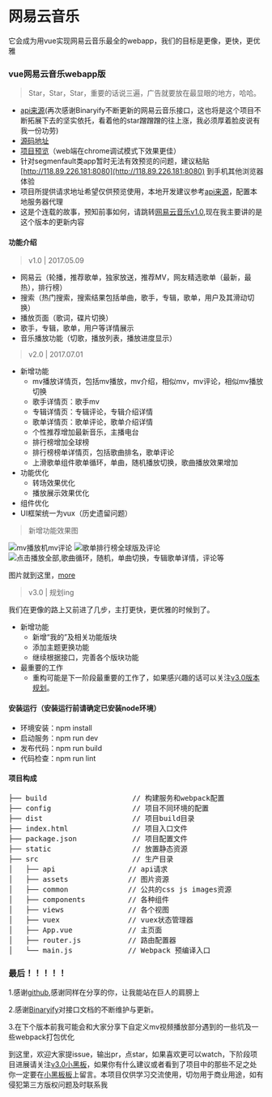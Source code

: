 # 网易云音乐

它会成为用vue实现网易云音乐最全的webapp，我们的目标是更像，更快，更优雅

### vue网易云音乐webapp版

> Star，Star，Star，重要的话说三遍，广告就要放在最显眼的地方，哈哈。

- [api来源](https://github.com/Binaryify/NeteaseCloudMusicApi)(再次感谢Binaryify不断更新的网易云音乐接口，这也将是这个项目不断拓展下去的坚实依托，看着他的star蹭蹭蹭的往上涨，我必须厚着脸皮说有我一份功劳)
- [源码地址](https://github.com/ddqre12345/vue-music)
- [项目预览](http://118.89.226.181:8080)（web端在chrome调试模式下效果更佳）
- 针对segmenfault类app暂时无法有效预览的问题，建议粘贴 [http://118.89.226.181:8080](http://118.89.226.181:8080) 到手机其他浏览器体验
- 项目所提供请求地址希望仅供预览使用，本地开发建议参考[api来源](https://github.com/Binaryify/NeteaseCloudMusicApi)，配置本地服务器代理
- 这是个连载的故事，预知前事如何，请跳转[网易云音乐v1.0](https://segmentfault.com/a/1190000009339117?_ea=2099626),现在我主要讲的是这个版本的更新内容

#### 功能介绍
> v1.0 | 2017.05.09

- 网易云（轮播，推荐歌单，独家放送，推荐MV，网友精选歌单（最新，最热），排行榜）
- 搜索（热门搜索，搜索结果包括单曲，歌手，专辑，歌单，用户及其滑动切换）
- 播放页面（歌词，碟片切换）
- 歌手，专辑，歌单，用户等详情展示
- 音乐播放功能（切歌，播放列表，播放进度显示）

> v2.0 | 2017.07.01

- 新增功能
    - mv播放详情页，包括mv播放，mv介绍，相似mv，mv评论，相似mv播放切换
    - 歌手详情页：歌手mv
    - 专辑详情页：专辑评论，专辑介绍详情
    - 歌单详情页：歌单评论，歌单介绍详情
    - 个性推荐增加最新音乐，主播电台
    - 排行榜增加全球榜
    - 排行榜榜单详情页，包括歌曲排名，歌单评论
    - 上滑歌单组件歌单循环，单曲，随机播放切换，歌曲播放效果增加
- 功能优化
    - 转场效果优化
    - 播放展示效果优化
- 组件优化
-  UI框架统一为vux（历史遗留问题）

> 新增功能效果图


![mv播放机mv评论](https://github.com/ddqre12345/coder-essay/blob/master/images/img1.gif?raw=true)
![歌单排行榜全球版及评论](https://github.com/ddqre12345/coder-essay/blob/master/images/img2.gif?raw=true)
![点击播放全部,歌曲循环，随机，单曲切换，专辑歌单详情，评论等](https://github.com//ddqre12345/coder-essay/blob/master/images/img3.gif?raw=true)

图片就到这里，[more](http://118.89.226.181:8080)

> v3.0 | 规划ing

我们在更像的路上又前进了几步，主打更快，更优雅的时候到了。

- 新增功能
	- 新增“我的”及相关功能版块
	- 添加主题更换功能
	- 继续根据接口，完善各个版块功能
-  最重要的工作
	- 重构可能是下一阶段最重要的工作了，如果感兴趣的话可以关注[v3.0版本规划](https://github.com/ddqre12345/vue-music/projects?query=is%3Aopen)。

#### 安装运行（安装运行前请确定已安装node环境）

- 环境安装：npm install
- 启动服务：npm run dev
- 发布代码：npm run build
- 代码检查：npm run lint

#### 项目构成

<pre>
├── build                    // 构建服务和webpack配置
├── config            		 // 项目不同环境的配置
├── dist               		 // 项目build目录
├── index.html          	 // 项目入口文件
├── package.json      		 // 项目配置文件
├── static       			 // 放置静态资源
├── src                		 // 生产目录
│   ├── api       			// api请求
│   ├── assets              // 图片资源
│   ├── common          	// 公共的css js images资源
│   ├── components     		// 各种组件
│   ├── views          		// 各个视图
│   ├── vuex           	    // vuex状态管理器
│   ├── App.vue         	// 主页面
│   ├── router.js     		// 路由配置器
│   └── main.js       	    // Webpack 预编译入口
</pre>

### 最后！！！！！

1.感谢[github](https://github.com/),感谢同样在分享的你，让我能站在巨人的肩膀上

2.感谢[Binaryify](https://github.com/Binaryify)对接口文档的不断维护与更新。

3.在下个版本前我可能会和大家分享下自定义mv视频播放部分遇到的一些坑及一些webpack打包优化

到这里，欢迎大家提issue，输出pr，点star，如果喜欢更可以watch，下阶段项目进展请关注[v3.0小黑板](https://github.com/ddqre12345/vue-music/projects/2)，如果你有什么建议或者看到了项目中的那些不足之处你一定要在[小黑板板](https://github.com/ddqre12345/vue-music/projects?query=is%3Aopen)上留言。本项目仅供学习交流使用，切勿用于商业用途，如有侵犯第三方版权问题及时联系我
